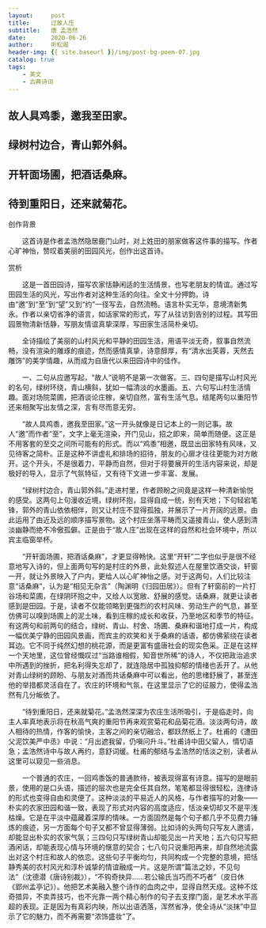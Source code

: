 ```yaml
---
layout:     post
title:      过故人庄
subtitle:   唐 孟浩然
date:       2020-06-26
author:     听松阁
header-img: {{ site.baseurl }}/img/post-bg-poem-07.jpg
catalog: true
tags:
    - 美文
    - 古典诗词
---
```


## 故人具鸡黍，邀我至田家。

## 绿树村边合，青山郭外斜。

## 开轩面场圃，把酒话桑麻。

## 待到重阳日，还来就菊花。





创作背景

　　这首诗是作者孟浩然隐居鹿门山时，对上姓田的朋家做客这件事的描写。作者心旷神怡，赞叹着美丽的田园风光，创作出这首诗。







赏析



　　这是一首田园诗，描写农家恬静闲适的生活情景，也写老朋友的情谊。通过写田园生活的风光，写出作者对这种生活的向往。全文十分押韵。诗由“邀”到“至”到“望”又到“约”一径写去，自然流畅。语言朴实无华，意境清新隽永。作者以亲切省净的语言，如话家常的形式，写了从往访到告别的过程。其写田园景物清新恬静，写朋友情谊真挚深厚，写田家生活简朴亲切。



　　全诗描绘了美丽的山村风光和平静的田园生活，用语平淡无奇，叙事自然流畅，没有渲染的雕琢的痕迹，然而感情真挚，诗意醇厚，有“清水出芙蓉，天然去雕饰”的美学情趣，从而成为自唐代以来田园诗中的佳作。



　　一、二句从应邀写起，“故人”说明不是第一次做客。三、四句是描写山村风光的名句，绿树环绕，青山横斜，犹如一幅清淡的水墨画。五、六句写山村生活情趣。面对场院菜圃，把酒谈论庄稼，亲切自然，富有生活气息。结尾两句以重阳节还来相聚写出友情之深，言有尽而意无穷。



　　“故人具鸡黍，邀我至田家。”这一开头就像是日记本上的一则记事。故人“邀”而作者“至”，文字上毫无渲染，开门见山，招之即来，简单而随便。这正是不用客套的至交之间所可能有的形式。而以“鸡黍”相邀，既显出田家特有风味，又见待客之简朴。正是这种不讲虚礼和排场的招待，朋友的心扉才往往更能为对方敞开。这个开头，不是很着力，平静而自然，但对于将要展开的生活内容来说，却是极好的导入，显示了气氛特征，又有待下文进一步丰富、发展。



　　“绿树村边合，青山郭外斜。”走进村里，作者顾盼之间竟是这样一种清新愉悦的感受。这两句上句漫收近境，绿树环抱，显得自成一统，别有天地；下句轻宕笔锋，郭外的青山依依相伴，则又让村庄不显得孤独，并展示了一片开阔的远景。由此运用了由近及远的顺序描写景物。这个村庄坐落平畴而又遥接青山，使人感到清淡幽静而绝不冷傲孤僻。正是由于“故人庄”出现在这样的自然和社会环境中，所以宾主临窗举杯。



　　“开轩面场圃，把酒话桑麻”，才更显得畅快。这里“开轩”二字也似乎是很不经意地写入诗的，但上面两句写的是村庄的外景，此处叙述人在屋里饮酒交谈，轩窗一开，就让外景映入了户内，更给人以心旷神怡之感。对于这两句，人们比较注意“话桑麻”，认为是“相见无杂言”（陶渊明《归园田居》）。但有了轩窗前的一片打谷场和菜圃，在绿阴环抱之中，又给人以宽敞、舒展的感觉。话桑麻，就更让读者感到是田园。于是，读者不仅能领略到更强烈的农村风味、劳动生产的气息，甚至仿佛可以嗅到场圃上的泥土味，看到庄稼的成长和收获，乃至地区和季节的特征。有这两句和前两句的结合，绿树、青山、村舍、场圃、桑麻和谐地打成一片，构成一幅优美宁静的田园风景画，而宾主的欢笑和关于桑麻的话语，都仿佛萦绕在读者耳边。它不同于纯然幻想的桃花源，而是更富有盛唐社会的现实色采。正是在这样一个天地里，这位曾经慨叹过“当路谁相假，知音世所稀”的诗人，不仅把政治追求中所遇到的挫折，把名利得失忘却了，就连隐居中孤独抑郁的情绪也丢开了。从他对青山绿树的顾盼、与朋友对酒而共话桑麻中可以看出，他的思绪舒展了，甚至连他的举措都灵活自在了。农庄的环境和气氛，在这里显示了它的征服力，使得孟浩然有几分皈依了。



　　“待到重阳日，还来就菊花。”孟浩然深深为农庄生活所吸引，于是临走时，向主人率真地表示将在秋高气爽的重阳节再来观赏菊花和品菊花酒。淡淡两句诗，故人相待的热情，作客的愉快，主客之间的亲切融洽，都跃然纸上了。杜甫的《遭田父泥饮美严中丞》中说：“月出遮我留，仍嗔问升斗。”杜甫诗中田父留人，情切语急；孟浩然诗中与故人再约，意舒词缓。杜甫的郁结与孟浩然的恬淡之别，读者从这里可以窥见一些消息。



　　一个普通的农庄，一回鸡黍饭的普通款待，被表现得富有诗意。描写的是眼前景，使用的是口头语，描述的层次也是完全任其自然，笔笔都显得很轻松，连律诗的形式也变得自由和灵便了。这种淡淡的平易近人的风格，与作者描写的对象——朴实的农家田园和谐一致，表现了形式对内容的高度适应，恬淡亲切却又不是平浅枯燥。它是在平淡中蕴藏着深厚的情味。一方面固然是每个句子都几乎不见费力锤炼的痕迹，另一方面每个句子又都不曾显得薄弱。比如诗的头两句只写友人邀请，却能显出朴实的农家气氛；三四句只写绿树青山却能见出一片天地；五六句只写把酒闲话，却能表现心情与环境的惬意的契合；七八句只说重阳再来，却自然地流露出对这个村庄和故人的依恋。这些句子平衡均匀，共同构成一个完整的意境，把恬静秀美的农村风光和淳朴诚挚的情谊融成一片。这是所谓“篇法之妙，不见句法”（沈德潜《唐诗别裁》），“不钩奇抉异……若公输氏当巧而不巧者”（皮日休《郢州孟亭记》）。他把艺术美融入整个诗作的血肉之中，显得自然天成。这种不炫奇猎异，不卖弄技巧，也不光靠一两个精心制作的句子去支撑门面，是艺术水平高超的表现。正是因为有真彩内映，所以出语洒落，浑然省净，使全诗从“淡抹”中显示了它的魅力，而不再需要“浓饰盛妆”了。
